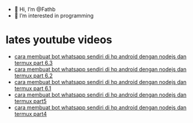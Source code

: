 - 👋 Hi, I’m @Fathb
- 👀 I’m interested in programming

# lates youtube videos
<!-- YOUTUBE:START -->
- [cara membuat bot whatsapp sendiri di hp android dengan nodejs dan termux part 6.3](https://www.youtube.com/watch?v=zhodiD3BbDI)
- [cara membuat bot whatsapp sendiri di hp android dengan nodejs dan termux part 6.2](https://www.youtube.com/watch?v=bz0tDYu_rhI)
- [cara membuat bot whatsapp sendiri di hp android dengan nodejs dan termux part 6.1](https://www.youtube.com/watch?v=bZjSmbhbli0)
- [cara membuat bot whatsapp sendiri di hp android dengan nodejs dan termux part5](https://www.youtube.com/watch?v=jluCfbV6CwI)
- [cara membuat bot whatsapp sendiri di hp android dengan nodejs dan termux part4](https://www.youtube.com/watch?v=-zjzKldXNqM)
<!-- YOUTUBE:END -->

<!---
Fathb/Fathb is a ✨ special ✨ repository because its `README.md` (this file) appears on your GitHub profile.
You can click the Preview link to take a look at your changes.
--->
